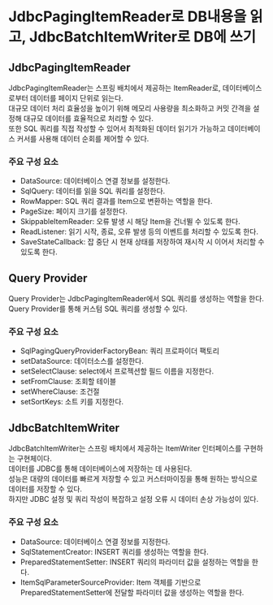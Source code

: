 # JdbcPagingItemReader로 DB내용을 읽고, JdbcBatchItemWriter로 DB에 쓰기

## JdbcPagingItemReader

JdbcPagingItemReader는 스프링 배치에서 제공하는 ItemReader로, 데이터베이스로부터 데이터를 페이지 단위로 읽는다.   
대규모 데이터 처리 효율성을 높이기 위해 메모리 사용량을 최소화하고 커밋 간격을 설정해 대규모 데이터를 효율적으로 처리할 수 있다.   
또한 SQL 쿼리를 직접 작성할 수 있어서 최적화된 데이터 읽기가 가능하고 데이터베이스 커서를 사용해 데이터 순회를 제어할 수 있다.

### 주요 구성 요소

- DataSource: 데이터베이스 연결 정보를 설정한다.
- SqlQuery: 데이터를 읽을 SQL 쿼리를 설정한다.
- RowMapper: SQL 쿼리 결과를 Item으로 변환하는 역할을 한다.
- PageSize: 페이지 크기를 설정한다.
- SkippableItemReader: 오류 발생 시 해당 Item을 건너뛸 수 있도록 한다.
- ReadListener: 읽기 시작, 종료, 오류 발생 등의 이벤트를 처리할 수 있도록 한다.
- SaveStateCallback: 잡 중단 시 현재 상태를 저장하여 재시작 시 이어서 처리할 수 있도록 한다.

## Query Provider

Query Provider는 JdbcPagingItemReader에서 SQL 쿼리를 생성하는 역할을 한다.  
Query Provider를 통해 커스텀 SQL 쿼리를 생성할 수 있다.

### 주요 구성 요소

- SqlPagingQueryProviderFactoryBean: 쿼리 프로파이더 팩토리
- setDataSource: 데이터소스를 설정한다.
- setSelectClause: select에서 프로젝션할 필드 이름을 지정한다.
- setFromClause: 조회할 테이블
- setWhereClause: 조건절
- setSortKeys: 소트 키를 지정한다.

## JdbcBatchItemWriter

JdbcBatchItemWriter는 스프링 배치에서 제공하는 ItemWriter 인터페이스를 구현하는 구현체이다.  
데이터를 JDBC를 통해 데이터베이스에 저장하는 데 사용된다.  
성능은 대량의 데이터를 빠르게 저장할 수 있고 커스터마이징을 통해 원하는 방식으로 데이터를 저장할 수 있다.  
하지만 JDBC 설정 및 쿼리 작성이 복잡하고 설정 오류 시 데이터 손상 가능성이 있다.

### 주요 구성 요소

- DataSource: 데이터베이스 연결 정보를 지정한다.
- SqlStatementCreator: INSERT 쿼리를 생성하는 역할을 한다.
- PreparedStatementSetter: INSERT 쿼리의 파라미터 값을 설정하는 역할을 한다.
- ItemSqlParameterSourceProvider: Item 객체를 기반으로 PreparedStatementSetter에 전달할 파라미터 값을 생성하는 역할을 한다.